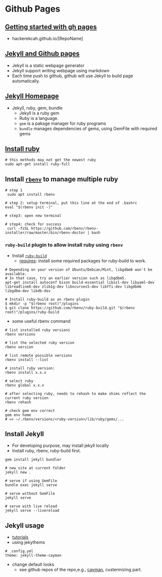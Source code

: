 # Github Pages

## [Getting started with gh pages](https://docs.github.com/en/github/working-with-github-pages/getting-started-with-github-pages)
* hackerekcah.github.io/[RepoName]

## [Jekyll and Github pages](https://docs.github.com/en/github/working-with-github-pages/setting-up-a-github-pages-site-with-jekyll)
* Jekyll is a static webpage generator
* Jekyll support writing webpage using markdown
* Each time push to github, github will use Jekyll to build page automatically.

## [Jekyll Homepage](https://jekyllrb.com/)
* Jekyll, ruby, gem, bundle
  * Jekyll is a ruby gem
  * Ruby is a language.
  * `gem` is a pakage manager for ruby programs
  * `bundle` manages dependencies of gems, using GemFile with required gems
## [Install ruby](https://www.ruby-lang.org/en/documentation/installation/)
```
# this methods may not get the newest ruby
sudo apt-get install ruby-full
```

## Install [`rbenv`](https://github.com/rbenv/rbenv) to manage multiple ruby
```
# step 1
 sudo apt install rbenv

# step 2: setup terminal, put this line at the end of .bashrc
eval "$(rbenv init -)"

# step3: open new terminal

# step4: check for success
 curl -fsSL https://github.com/rbenv/rbenv-installer/raw/master/bin/rbenv-doctor | bash
```

### `ruby-build` plugin to allow install ruby using `rbenv`
* Install [`ruby-build`](https://github.com/rbenv/ruby-build#readme)
  * [requires](https://github.com/rbenv/ruby-build/wiki#suggested-build-environment): install some required packages for ruby-build to work.
```
# Depending on your version of Ubuntu/Debian/Mint, libgdbm6 won't be available.
# In that case, try an earlier version such as libgdbm5.
apt-get install autoconf bison build-essential libssl-dev libyaml-dev libreadline6-dev zlib1g-dev libncurses5-dev libffi-dev libgdbm6 libgdbm-dev libdb-dev

# Install ruby-build as an rbenv plugin
$ mkdir -p "$(rbenv root)"/plugins
$ git clone https://github.com/rbenv/ruby-build.git "$(rbenv root)"/plugins/ruby-build
```
* some useful rbenv command
```
# list installed ruby versions
rbenv versions

# list the selected ruby version
rbenv version

# list remote possible versions
rbenv install --list

# install ruby version:
rbenv install x.x.x

# select ruby 
rbenv global x.x.x

# after selecting ruby, needs to rehash to make shims reflect the current ruby version
rbenv rehash

# check gem env correct
gem env home
# => ~/.rbenv/versions/<ruby-version>/lib/ruby/gems/...
```

## Install Jekyll
  * For developing purpose, may install jekyll locally
  * Install ruby, rbenv, ruby-build first.
```
gem install jekyll bundler

# new site at current folder
jekyll new .

# serve if using GemFile
bundle exec jekyll serve

# serve without GemFile
jekyll serve

# serve with live reload
jekyll serve --livereload
```

## Jekyll usage
* [tutorials](https://jekyllrb.com/tutorials/video-walkthroughs/)
* using jekythems
```
# _config.yml
theme: jekyll-theme-cayman
```
* change default looks
  * see github repos of the repo,e.g., [cayman](https://github.com/pages-themes/cayman), custermizing part.
